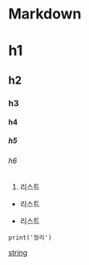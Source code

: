 # Markdown

# h1
## h2
### h3
#### h4
##### h5
###### h6

1. 리스트
* 리스트
- 리스트

``` print('정리') ```

[string](url)
